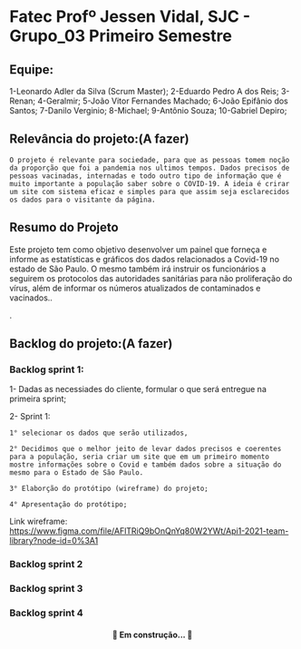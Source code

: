 # Fatec Profº Jessen Vidal, SJC - Grupo_03 Primeiro Semestre

## Equipe:
1-Leonardo Adler da Silva (Scrum Master); 
2-Eduardo Pedro A dos Reis; 3-Renan; 4-Geralmir; 5-João Vitor Fernandes Machado; 6-João Epifânio dos Santos; 7-Danilo Verginio; 8-Michael; 9-Antônio Souza; 10-Gabriel Depiro;

## Relevância do projeto:(A fazer)
    O projeto é relevante para sociedade, para que as pessoas tomem noção da proporção que foi a pandemia nos ultimos tempos. Dados precisos de pessoas vacinadas, internadas e todo outro tipo de informação que é muito importante a população saber sobre o COVID-19. A ideia é crirar um site com sistema eficaz e simples para que assim seja esclarecidos os dados para o visitante da página. 

## Resumo do Projeto
<p align="left"> Este projeto tem como objetivo desenvolver um painel que forneça e informe as estatísticas e gráficos dos dados relacionados a Covid-19 no estado de São Paulo. O mesmo também irá instruir os funcionários a seguirem os protocolos das autoridades sanitárias para não proliferação do vírus, além de informar os números atualizados de contaminados e vacinados..</p>.

## Backlog do projeto:(A fazer)

### Backlog sprint 1:
 1- Dadas as necessiades do cliente, formular o que será entregue na primeira sprint;

 2- Sprint 1: 

	1° selecionar os dados que serão utilizados, 
	
    2° Decidimos que o melhor jeito de levar dados precisos e coerentes para a população, seria criar um site que em um primeiro momento mostre informações sobre o Covid e também dados sobre a situação do mesmo para o Estado de São Paulo.
	
	3° Elaborção do protótipo (wireframe) do projeto; 
	
	4° Apresentação do protótipo; 


Link wireframe: https://www.figma.com/file/AFlTRiQ9bOnQnYq80W2YWt/Api1-2021-team-library?node-id=0%3A1



### Backlog sprint 2
### Backlog sprint 3
### Backlog sprint 4

<h4 align="center"> 
	🚧  Em construção...  🚧
</h4>


